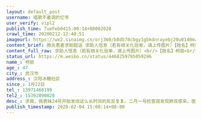 ```yaml
---
layout: default_post
username: 唱歌不着调的忆爷
user_verify: vipl2
publish_time: TueFeb0415:00:14+08002020
crawl_time: 20200212-12:40:51
imageurl: https://wx2.sinaimg.cn/orj360/b8db78cbgy1gbkdnrayebj20u0140mzs.jpg
content_brief: 肺炎患者求助超话 求助人信息（若有相关化验单，请上传图片）【姓名】柯丽【年龄】47【所在城市】武汉市【所在小区、社区】汉阳冰糖社区【患病时间】1月22日【联系方式】13971468199【其他紧急联系人】15392890028【病情描述】 求救，我表妹24号开始发烧这么长时间的反反复复。二月一号检 ...全文
content_full_raw: 求助人信息（若有相关化验单，请上传图片）<br/>【姓名】柯丽<br/>【年龄】47<br/>【所在城市】武汉市<br/>【所在小区、社区】汉阳冰糖社区<br/>【患病时间】1月22日<br/>【联系方式】13971468199<br/>【其他紧急联系人】15392890028<br/>【病情描述】求救，我表妹24号开始发烧这么长时间的反反复复。二月一号检查就发现肺双感染，医生说如果及时住院还是可治好的，但是没有床位，要走流程向社区报。当天我们就立即上报了。社区工作人员态度是好的，跟我们说已经上报了，他们也说没有办法。到现在她已经感到气喘胸痛，整夜的睡不着。危重病人需要抢救，像我们这样一些还有生机的人真的就要因为被耽搁而失去生命吗？
status_url: https://m.weibo.cn/status/4468259795059296
name_: 柯丽
age_: 47
city_: 武汉市
address_: 汉阳冰糖社区
since_: 1月22日
tel_: 13971468199
tel2_: 15392890028
desc_: 求救，我表妹24号开始发烧这么长时间的反反复复。二月一号检查就发现肺双感染，医生说如果及时住院还是可治好的，但是没有床位，要走流程向社区报。当天我们就立即上报了。社区工作人员态度是好的，跟我们说已经上报了，他们也说没有办法。到现在她已经感到气喘胸痛，整夜的睡不着。危重病人需要抢救，像我们这样一些还有生机的人真的就要因为被耽搁而失去生命吗？
publish_timestamp: 2020-02-04 15:00:14+08:00
---
```

